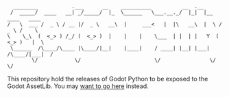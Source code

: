 
      ________           .___      __    __________          __  .__                   
     /  _____/  ____   __| _/_____/  |_  \______   \___.__._/  |_|  |__   ____   ____  
    /   \  ___ /  _ \ / __ |/  _ \   __\  |     ___<   |  |\   __\  |  \ /  _ \ /    \ 
    \    \_\  (  <_> ) /_/ (  <_> )  |    |    |    \___  | |  | |   Y  (  <_> )   |  \
     \______  /\____/\____ |\____/|__|    |____|    / ____| |__| |___|  /\____/|___|  /
            \/            \/                        \/                \/            \/ 

This repository hold the releases of Godot Python to be exposed to the Godot AssetLib.
You may [want to go here](https://github.com/touilleMan/godot-python) instead.
